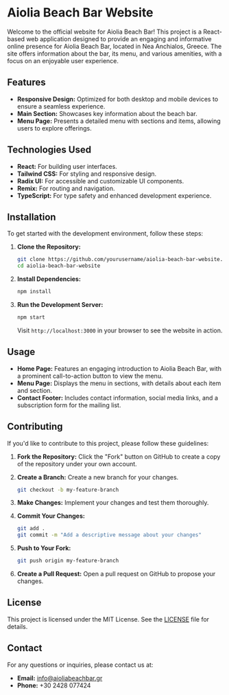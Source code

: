 # Aiolia Beach Bar Website

Welcome to the official website for Aiolia Beach Bar! This project is a React-based web application designed to provide an engaging and informative online presence for Aiolia Beach Bar, located in Nea Anchialos, Greece. The site offers information about the bar, its menu, and various amenities, with a focus on an enjoyable user experience.

## Features

- **Responsive Design:** Optimized for both desktop and mobile devices to ensure a seamless experience.
- **Main Section:** Showcases key information about the beach bar.
- **Menu Page:** Presents a detailed menu with sections and items, allowing users to explore offerings.

## Technologies Used

- **React:** For building user interfaces.
- **Tailwind CSS:** For styling and responsive design.
- **Radix UI:** For accessible and customizable UI components.
- **Remix:** For routing and navigation.
- **TypeScript:** For type safety and enhanced development experience.

## Installation

To get started with the development environment, follow these steps:

1. **Clone the Repository:**

   ```bash
   git clone https://github.com/yourusername/aiolia-beach-bar-website.git
   cd aiolia-beach-bar-website
   ```

2. **Install Dependencies:**

   ```bash
   npm install
   ```

3. **Run the Development Server:**

   ```bash
   npm start
   ```

   Visit `http://localhost:3000` in your browser to see the website in action.

## Usage

- **Home Page:** Features an engaging introduction to Aiolia Beach Bar, with a prominent call-to-action button to view the menu.
- **Menu Page:** Displays the menu in sections, with details about each item and section.
- **Contact Footer:** Includes contact information, social media links, and a subscription form for the mailing list.

## Contributing

If you'd like to contribute to this project, please follow these guidelines:

1. **Fork the Repository:** Click the "Fork" button on GitHub to create a copy of the repository under your own account.
2. **Create a Branch:** Create a new branch for your changes.

   ```bash
   git checkout -b my-feature-branch
   ```

3. **Make Changes:** Implement your changes and test them thoroughly.
4. **Commit Your Changes:**

   ```bash
   git add .
   git commit -m "Add a descriptive message about your changes"
   ```

5. **Push to Your Fork:**

   ```bash
   git push origin my-feature-branch
   ```

6. **Create a Pull Request:** Open a pull request on GitHub to propose your changes.

## License

This project is licensed under the MIT License. See the [LICENSE](LICENSE) file for details.

## Contact

For any questions or inquiries, please contact us at:

- **Email:** info@aioliabeachbar.gr
- **Phone:** +30 2428 077424
